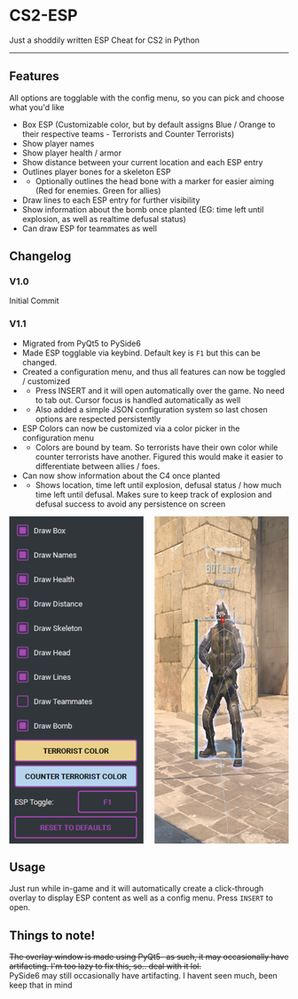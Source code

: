 # CS2-ESP
Just a shoddily written ESP Cheat for CS2 in Python

---

## Features

All options are togglable with the config menu, so you can pick and choose what you'd like


- Box ESP (Customizable color, but by default assigns Blue / Orange to their respective teams - Terrorists and Counter Terrorists)
- Show player names
- Show player health / armor
- Show distance between your current location and each ESP entry
- Outlines player bones for a skeleton ESP
- - Optionally outlines the head bone with a marker for easier aiming (Red for enemies. Green for allies)
- Draw lines to each ESP entry for further visibility
- Show information about the bomb once planted (EG: time left until explosion, as well as realtime defusal status)
- Can draw ESP for teammates as well

## Changelog

### V1.0
Initial Commit

### V1.1
- Migrated from PyQt5 to PySide6
- Made ESP togglable via keybind. Default key is `F1` but this can be changed.
- Created a configuration menu, and thus all features can now be toggled / customized
- - Press INSERT and it will open automatically over the game. No need to tab out. Cursor focus is handled automatically as well
- - Also added a simple JSON configuration system so last chosen options are respected persistently
- ESP Colors can now be customized via a color picker in the configuration menu
- - Colors are bound by team. So terrorists have their own color while counter terrorists have another. Figured this would make it easier to differentiate between allies / foes.
- Can now show information about the C4 once planted
- - Shows location, time left until explosion, defusal status / how much time left until defusal. Makes sure to keep track of explosion and defusal success to avoid any persistence on screen

<div style="display: flex; justify-content: space-between;">
    <img src="/Images/config.png" alt="Configuration Menu" style="width: 48%;"/>
    <img src="/Images/ingame.png" alt="In-Game Demonstration" style="width: 48%;"/>
</div>

## Usage
Just run while in-game and it will automatically create a click-through overlay to display ESP content as well as a config menu. Press `INSERT` to open.

## Things to note!
~~The overlay window is made using PyQt5- as such, it may occasionally have artifacting. I'm too lazy to fix this, so.. deal with it lol.~~  
PySide6 may still occasionally have artifacting. I havent seen much, been keep that in mind
